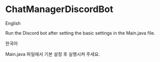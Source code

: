 # ChatManagerDiscordBot

English

Run the Discord bot after setting the basic settings in the Main.java file.



한국어

Main.java 파일에서 기본 설정 후 실행시켜 주세요.
